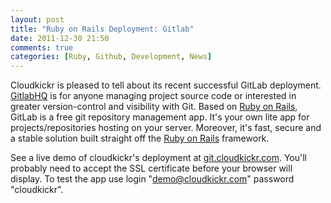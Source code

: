 ```yaml
---
layout: post
title: "Ruby on Rails Deployment: Gitlab"
date: 2011-12-30 21:50
comments: true
categories: [Ruby, Github, Development, News]
---
```

Cloudkickr is pleased to tell about its recent successful GitLab deployment. <a target="_blank" href="http://gitlabhq.com/">GitlabHQ</a> is for anyone managing project source code or interested in greater version-control and visibility with Git. Based on <a target="_blank" href="http://rubyonrails.org/">Ruby on Rails</a>, GitLab is a free git repository management app. It's your own lite app for projects/repositories hosting on your server. Moreover, it's fast, secure and a stable solution built straight off the <a target="_blank" href="http://rubyonrails.org/">Ruby on Rails</a> framework.

See a live demo of cloudkickr's deployment at <a href="https://git.cloudkickr.com" target="_blank">git.cloudkickr.com</a>. You'll probably need to accept the SSL certificate before your browser will display. To test the app use login "demo@cloudkickr.com" password "cloudkickr". 